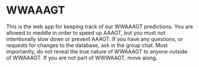 # WWAAAGT
This is the web app for keeping track of our WWAAAGT predictions. You are allowed to meddle in order to speed up AAAGT, but you must not intentionally slow down or prevent AAAGT. If you have any questions, or requests for changes to the database, ask in the group chat. Most importantly, do not reveal the true nature of WWAAAGT to anyone outside of WWAAAGT. If you are not part of WWWAAGT, move along.